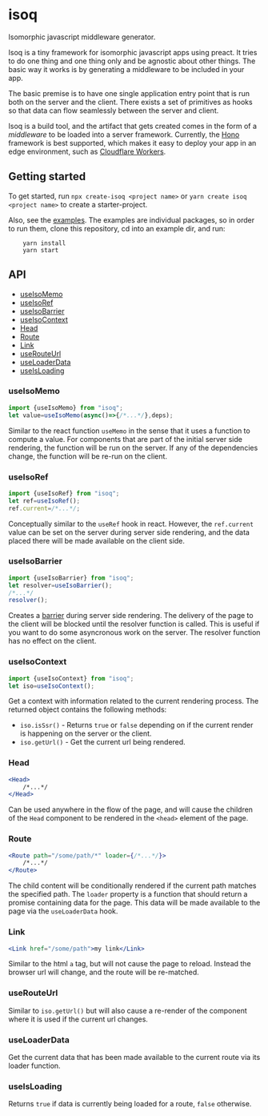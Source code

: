 # isoq
Isomorphic javascript middleware generator.

Isoq is a tiny framework for isomorphic javascript apps using preact. 
It tries to do one thing and one thing only and be agnostic about other things.
The basic way it works is by generating a middleware to be included in your app.

The basic premise is to have one single application entry point that is run both on the server and the client.
There exists a set of primitives as hooks so that data can flow seamlessly between the server and client.

Isoq is a build tool, and the artifact that gets created comes in the form of a *middleware* to be loaded into
a server framework. Currently, the [Hono](https://hono.dev/) framework is best supported, which makes it easy
to deploy your app in an edge environment, such as [Cloudflare Workers](https://workers.cloudflare.com/).

## Getting started

To get started, run `npx create-isoq <project name>` or `yarn create isoq <project name>` to create a starter-project.

Also, see the [examples](https://github.com/limikael/isoq/tree/master/examples). The examples are individual packages, so in order to run them,
clone this repository, cd into an example dir, and run:

```
    yarn install
    yarn start
```

## API

* [useIsoMemo](#useIsoMemo)
* [useIsoRef](#useIsoRef)
* [useIsoBarrier](#useIsoBarrier)
* [useIsoContext](#useIsoContext)
* [Head](#Head)
* [Route](#Route)
* [Link](#Link)
* [useRouteUrl](#useRouteUrl)
* [useLoaderData](#useLoaderData)
* [useIsLoading](#useIsLoading)

### useIsoMemo
```js
import {useIsoMemo} from "isoq";
let value=useIsoMemo(async()=>{/*...*/},deps);
```
Similar to the react function `useMemo` in the sense that it uses a function to compute a value. For components that are part of the initial server side
rendering, the function will be run on the server. If any of the dependencies change, the function will be re-run on the client.

### useIsoRef
```js
import {useIsoRef} from "isoq";
let ref=useIsoRef();
ref.current=/*...*/;
```
Conceptually similar to the `useRef` hook in react. However, the `ref.current` value can be set on the server during server side rendering, 
and the data placed there will be made available on the client side.

### useIsoBarrier
```js
import {useIsoBarrier} from "isoq";
let resolver=useIsoBarrier();
/*...*/
resolver();
```
Creates a [barrier](https://en.wikipedia.org/wiki/Barrier_(computer_science)) during server side rendering. 
The delivery of the page to the client will be blocked until the resolver function is called. This is useful if you want to do
some asyncronous work on the server. The resolver function has no effect on the client.

### useIsoContext
```js
import {useIsoContext} from "isoq";
let iso=useIsoContext();
```
Get a context with information related to the current rendering process. The returned object contains the following methods:

* `iso.isSsr()` - Returns `true` or `false` depending on if the current render is happening on the server or the client.
* `iso.getUrl()` - Get the current url being rendered.

### Head
```jsx
<Head>
    /*...*/
</Head>
```
Can be used anywhere in the flow of the page, and will cause the children of the `Head` component to be rendered in the `<head>` element 
of the page. 
### Route
```jsx
<Route path="/some/path/*" loader={/*...*/}>
    /*...*/
</Route>
```
The child content will be conditionally rendered if the current path matches the specified path. The `loader` property is a function that
should return a promise containing data for the page. This data will be made available to the page via the `useLoaderData` hook.
### Link
```jsx
<Link href="/some/path">my link</Link>
```
Similar to the html `a` tag, but will not cause the page to reload. Instead the browser url will change, and the route will be re-matched.

### useRouteUrl
Similar to `iso.getUrl()` but will also cause a re-render of the component where it is used if the current url changes.

### useLoaderData
Get the current data that has been made available to the current route via its loader function.

### useIsLoading
Returns `true` if data is currently being loaded for a route, `false` otherwise.
